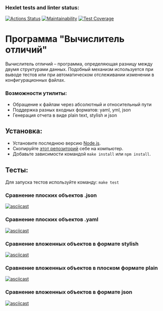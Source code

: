 ### Hexlet tests and linter status:
[![Actions Status](https://github.com/VladStesh/frontend-project-46/actions/workflows/hexlet-check.yml/badge.svg)](https://github.com/VladStesh/frontend-project-46/actions)
[![Maintainability](https://api.codeclimate.com/v1/badges/edcb5ff58d4c3300c39d/maintainability)](https://codeclimate.com/github/VladStesh/frontend-project-46/maintainability)
[![Test Coverage](https://api.codeclimate.com/v1/badges/edcb5ff58d4c3300c39d/test_coverage)](https://codeclimate.com/github/VladStesh/frontend-project-46/test_coverage)

# Программа "Вычислитель отличий"

Вычислитель отличий – программа, определяющая разницу между двумя структурами данных. Подобный механизм используется при выводе тестов или при автоматическом отслеживании изменении в конфигурационных файлах.

### Возможности утилиты:
* Обращение к файлам через абсолютный и относительный пути
* Поддержка разных входных форматов: yaml, yml, json
* Генерация отчета в виде plain text, stylish и json

## Установка:
* Установите последнюю версию [Node.js](https://nodejs.org/en/download/).
* Скопируйте [этот репозиторий](https://github.com/VladStesh/frontend-project-46) себе на компьютер.
* Добавьте зависимости командой ``make install`` или ``npm install``.

## Тесты:
Для запуска тестов используйте команду: ``make test``

### Cравнение плоских объектов .json

[![asciicast](https://asciinema.org/a/8gn4vb5LbGKH1kgMy78OnFw3r.svg)](https://asciinema.org/a/8gn4vb5LbGKH1kgMy78OnFw3r)

### Cравнение плоских объектов .yaml

[![asciicast](https://asciinema.org/a/R45vEyvLEcsQnWO1vdbe5wxpd.svg)](https://asciinema.org/a/R45vEyvLEcsQnWO1vdbe5wxpd)

### Cравнение вложенных объектов в формате stylish

[![asciicast](https://asciinema.org/a/X9quCf8X7eacxJE0lqLAOckQa.svg)](https://asciinema.org/a/X9quCf8X7eacxJE0lqLAOckQa)

### Cравнение вложенных объектов в плоском формате plain

[![asciicast](https://asciinema.org/a/GXdHLWfoNCmMpbdzGIeTexxni.svg)](https://asciinema.org/a/GXdHLWfoNCmMpbdzGIeTexxni)

### Cравнение вложенных объектов в формате json

[![asciicast](https://asciinema.org/a/nETh7V8i0b1gdr981d7E7M705.svg)](https://asciinema.org/a/nETh7V8i0b1gdr981d7E7M705)